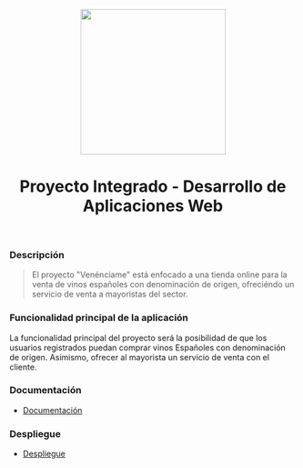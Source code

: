 <p align="center">
    <img src="https://svgshare.com/i/QU2.svg" width=255>
    <h1 align="center">Proyecto Integrado - Desarrollo de Aplicaciones Web</h1>
    <br>
</p>

### Descripción
> El proyecto "Venénciame" está enfocado a una tienda online para la venta de vinos españoles con denominación de origen, ofreciéndo un servicio de venta a mayoristas del sector.
### Funcionalidad principal de la aplicación
La funcionalidad principal del proyecto será la posibilidad de que los usuarios registrados puedan comprar vinos Españoles con denominación de origen. Asimismo, ofrecer al mayorista un servicio de venta con el cliente.
### Documentación
- [Documentación](https://alonsorgr.github.io/venenciame/index.html)

### Despliegue
- [Despliegue](http://venenciame.herokuapp.com/)
